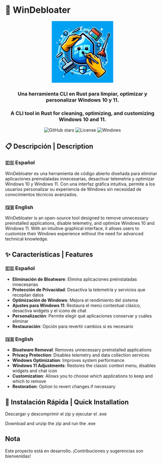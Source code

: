 <!-- Open Graph Preview -->
<meta property="og:image" content="https://raw.githubusercontent.com/HidekiSenpai1/WinDebloater/refs/heads/main/assets/og_image.jpg" />
<meta property="og:title" content="🧹 WinDebloater" />
<meta property="og:description" content="WinDebloater is an open-source tool designed to remove unnecessary preinstalled applications, disable telemetry, and optimize Windows 10 and Windows 11. With an intuitive graphical interface, it allows users to customize their Windows experience without the need for advanced technical knowledge." />

# 🧹 WinDebloater

<div align="center">
  <img src="https://raw.githubusercontent.com/HidekiSenpai1/WinDebloater/refs/heads/main/assets/logo.jpg" alt="WinDebloater Logo" width="200">
  <br>
  <h3>Una herramienta CLI en Rust para limpiar, optimizar y personalizar Windows 10 y 11.</h3>
  <h3>A CLI tool in Rust for cleaning, optimizing, and customizing Windows 10 and 11.</h3>
  
  ![GitHub stars](https://img.shields.io/github/stars/hidekisenpai1/WinDebloater?style=social)
  ![License](https://img.shields.io/badge/license-Apache%202.0-blue)
  ![Windows](https://img.shields.io/badge/platform-Windows%2010%20%7C%2011-brightgreen)
</div>

## 📋 Descripción | Description

### 🇪🇸 Español
WinDebloater es una herramienta de código abierto diseñada para eliminar aplicaciones preinstaladas innecesarias, desactivar telemetría y optimizar Windows 10 y Windows 11. Con una interfaz gráfica intuitiva, permite a los usuarios personalizar su experiencia de Windows sin necesidad de conocimientos técnicos avanzados.

### 🇬🇧 English
WinDebloater is an open-source tool designed to remove unnecessary preinstalled applications, disable telemetry, and optimize Windows 10 and Windows 11. With an intuitive graphical interface, it allows users to customize their Windows experience without the need for advanced technical knowledge.

## ✨ Características | Features

### 🇪🇸 Español
- **Eliminación de Bloatware**: Elimina aplicaciones preinstaladas innecesarias
- **Protección de Privacidad**: Desactiva la telemetría y servicios que recopilan datos
- **Optimización de Windows**: Mejora el rendimiento del sistema
- **Ajustes para Windows 11**: Restaura el menú contextual clásico, desactiva widgets y el icono de chat
- **Personalización**: Permite elegir qué aplicaciones conservar y cuáles eliminar
- **Restauración**: Opción para revertir cambios si es necesario

### 🇬🇧 English
- **Bloatware Removal**: Removes unnecessary preinstalled applications
- **Privacy Protection**: Disables telemetry and data collection services
- **Windows Optimization**: Improves system performance
- **Windows 11 Adjustments**: Restores the classic context menu, disables widgets and chat icon
- **Customization**: Allows you to choose which applications to keep and which to remove
- **Restoration**: Option to revert changes if necessary

## 🚀 Instalación Rápida | Quick Installation

Descargar y descomprimir el zip y ejecutar el .exe

Download and unzip the zip and run the .exe

## Nota

Este proyecto está en desarrollo. ¡Contribuciones y sugerencias son bienvenidas!

